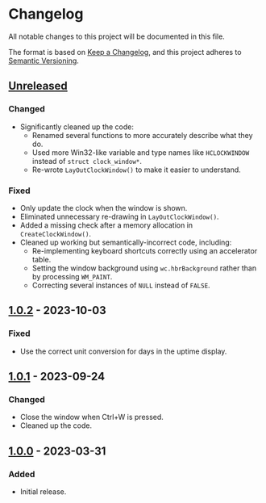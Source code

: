 # Changelog
All notable changes to this project will be documented in this file.

The format is based on [Keep a Changelog](https://keepachangelog.com/en/1.0.0/), and this project adheres to [Semantic Versioning](https://semver.org/spec/v2.0.0.html).

## [Unreleased]
### Changed
* Significantly cleaned up the code:
  * Renamed several functions to more accurately describe what they do.
  * Used more Win32-like variable and type names like `HCLOCKWINDOW` instead of `struct clock_window*`.
  * Re-wrote `LayOutClockWindow()` to make it easier to understand.
### Fixed
* Only update the clock when the window is shown.
* Eliminated unnecessary re-drawing in `LayOutClockWindow()`.
* Added a missing check after a memory allocation in `CreateClockWindow()`.
* Cleaned up working but semantically-incorrect code, including:
  * Re-implementing keyboard shortcuts correctly using an accelerator table.
  * Setting the window background using `wc.hbrBackground` rather than by processing `WM_PAINT`.
  * Correcting several instances of `NULL` instead of `FALSE`.

## [1.0.2] - 2023-10-03
### Fixed
* Use the correct unit conversion for days in the uptime display.

## [1.0.1] - 2023-09-24
### Changed
* Close the window when Ctrl+W is pressed.
* Cleaned up the code.

## [1.0.0] - 2023-03-31
### Added
* Initial release.

[Unreleased]: https://github.com/bmjcode/uptime-clock/compare/v1.0.2...HEAD
[1.0.2]: https://github.com/bmjcode/uptime-clock/compare/v1.0.1...v1.0.2
[1.0.1]: https://github.com/bmjcode/uptime-clock/compare/v1.0.0...v1.0.1
[1.0.0]: https://github.com/bmjcode/uptime-clock/releases/tag/v1.0.0
